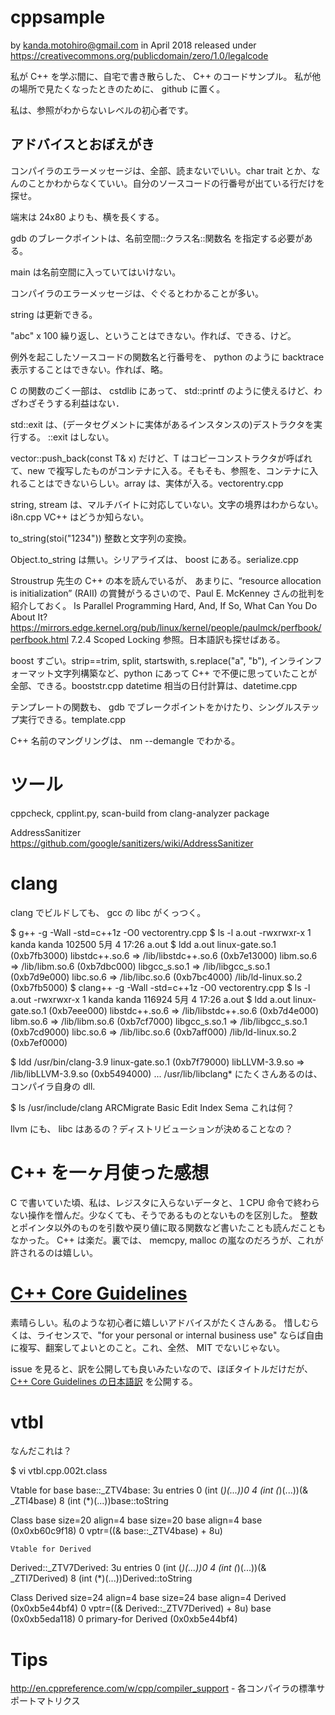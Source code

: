 # cppsample
by kanda.motohiro@gmail.com in April 2018
released under https://creativecommons.org/publicdomain/zero/1.0/legalcode

私が C++ を学ぶ間に、自宅で書き散らした、 C++ のコードサンプル。
私が他の場所で見たくなったときのために、 github に置く。

私は、参照がわからないレベルの初心者です。

アドバイスとおぼえがき
---------------------

コンパイラのエラーメッセージは、全部、読まないでいい。char trait とか、なんのことかわからなくていい。自分のソースコードの行番号が出ている行だけを探せ。

端末は 24x80 よりも、横を長くする。

gdb のブレークポイントは、名前空間::クラス名::関数名 を指定する必要がある。

main は名前空間に入っていてはいけない。

コンパイラのエラーメッセージは、ぐぐるとわかることが多い。

string は更新できる。

"abc" x 100 繰り返し、ということはできない。作れば、できる、けど。

例外を起こしたソースコードの関数名と行番号を、 python のように backtrace 表示することはできない。作れば、略。

C の関数のごく一部は、 cstdlib にあって、 std::printf のように使えるけど、わざわざそうする利益はない．

std::exit は、(データセグメントに実体があるインスタンスの)デストラクタを実行する。 ::exit はしない。

vector::push_back(const T& x) だけど、T はコピーコンストラクタが呼ばれて、new で複写したものがコンテナに入る。そもそも、参照を、コンテナに入れることはできないらしい。array は、実体が入る。vectorentry.cpp

string, stream は、マルチバイトに対応していない。文字の境界はわからない。i8n.cpp VC++ はどうか知らない。

to_string(stoi("1234")) 整数と文字列の変換。

Object.to_string は無い。シリアライズは、 boost にある。serialize.cpp

Stroustrup 先生の C++ の本を読んでいるが、 あまりに、“resource allocation is initialization” (RAII) の賞賛がうるさいので、Paul E. McKenney さんの批判を紹介しておく。
Is Parallel Programming Hard, And, If So, What Can You Do About It?
https://mirrors.edge.kernel.org/pub/linux/kernel/people/paulmck/perfbook/perfbook.html 
7.2.4 Scoped Locking 参照。日本語訳も探せばある。

boost すごい。strip==trim, split, startswith, s.replace("a", "b"), インラインフォーマット文字列構築など、python にあって C++ で不便に思っていたことが全部、できる。booststr.cpp 
datetime 相当の日付計算は、datetime.cpp

テンプレートの関数も、 gdb でブレークポイントをかけたり、シングルステップ実行できる。template.cpp

C++ 名前のマングリングは、 nm --demangle でわかる。

ツール
=======

cppcheck, cpplint.py, scan-build from clang-analyzer package

AddressSanitizer https://github.com/google/sanitizers/wiki/AddressSanitizer

clang
=====

clang でビルドしても、 gcc の libc がくっつく。

$ g++ -g -Wall -std=c++1z -O0 vectorentry.cpp
$ ls -l a.out
-rwxrwxr-x 1 kanda kanda 102500  5月  4 17:26 a.out
$ ldd a.out
	linux-gate.so.1 (0xb7fb3000)
	libstdc++.so.6 => /lib/libstdc++.so.6 (0xb7e13000)
	libm.so.6 => /lib/libm.so.6 (0xb7dbc000)
	libgcc_s.so.1 => /lib/libgcc_s.so.1 (0xb7d9e000)
	libc.so.6 => /lib/libc.so.6 (0xb7bc4000)
	/lib/ld-linux.so.2 (0xb7fb5000)
$ clang++ -g -Wall -std=c++1z -O0 vectorentry.cpp
$ ls -l a.out
-rwxrwxr-x 1 kanda kanda 116924  5月  4 17:26 a.out
$ ldd a.out
	linux-gate.so.1 (0xb7eee000)
	libstdc++.so.6 => /lib/libstdc++.so.6 (0xb7d4e000)
	libm.so.6 => /lib/libm.so.6 (0xb7cf7000)
	libgcc_s.so.1 => /lib/libgcc_s.so.1 (0xb7cd9000)
	libc.so.6 => /lib/libc.so.6 (0xb7aff000)
	/lib/ld-linux.so.2 (0xb7ef0000)

$ ldd /usr/bin/clang-3.9
	linux-gate.so.1 (0xb7f79000)
	libLLVM-3.9.so => /lib/libLLVM-3.9.so (0xb5494000)
...
/usr/lib/libclang* にたくさんあるのは、コンパイラ自身の dll.

$ ls /usr/include/clang
ARCMigrate   Basic    Edit          Index    Sema
これは何？

llvm にも、 libc はあるの？ディストリビューションが決めることなの？

C++ を一ヶ月使った感想
======================

C で書いていた頃、私は、レジスタに入らないデータと、１CPU 命令で終わらない操作を憎んだ。少なくても、そうであるものとないものを区別した。
整数とポインタ以外のものを引数や戻り値に取る関数など書いたことも読んだこともなかった。
C++ は楽だ。裏では、 memcpy, malloc の嵐なのだろうが、これが許されるのは嬉しい。

[C++ Core Guidelines](https://github.com/isocpp/CppCoreGuidelines/blob/master/CppCoreGuidelines.md)
=======================

素晴らしい。私のような初心者に嬉しいアドバイスがたくさんある。
惜しむらくは、ライセンスで、"for your personal or internal business use" ならば自由に複写、翻案してよいとのこと。これ、全然、 MIT でないじゃない。

issue を見ると、訳を公開しても良いみたいなので、ほぼタイトルだけだが、[C++ Core Guidelines の日本語訳](https://github.com/Kanda-Motohiro/CppCoreGuidelines-Ja/blob/master/CppCoreGuidelines.md) を公開する。

vtbl
====

なんだこれは？

$ vi vtbl.cpp.002t.class

Vtable for base
base::_ZTV4base: 3u entries
0     (int (*)(...))0
4     (int (*)(...))(& _ZTI4base)
8     (int (*)(...))base::toString

Class base
   size=20 align=4
   base size=20 base align=4
base (0x0xb60c9f18) 0
    vptr=((& base::_ZTV4base) + 8u)

    Vtable for Derived

Derived::_ZTV7Derived: 3u entries
0     (int (*)(...))0
4     (int (*)(...))(& _ZTI7Derived)
8     (int (*)(...))Derived::toString

Class Derived
   size=24 align=4
   base size=24 base align=4
Derived (0x0xb5e44bf4) 0
    vptr=((& Derived::_ZTV7Derived) + 8u)
  base (0x0xb5eda118) 0
      primary-for Derived (0x0xb5e44bf4)


Tips
====

http://en.cppreference.com/w/cpp/compiler_support - 各コンパイラの標準サポートマトリクス


